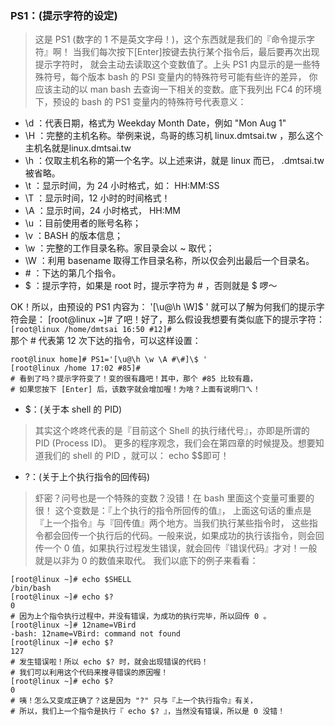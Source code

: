 ### PS1：(提示字符的设定)
>这是 PS1 (数字的 1 不是英文字母！)，这个东西就是我们的『命令提示字符』啊！ 当我们每次按下[Enter]按键去执行某个指令后，最后要再次出现提示字符时， 就会主动去读取这个变数值了。上头 PS1 内显示的是一些特殊符号，每个版本 bash 的 PSI 变量内的特殊符号可能有些许的差异， 你应该主动的以 man bash 去查询一下相关的变数。底下我列出 FC4 的环境下，预设的 bash 的 PS1 变量内的特殊符号代表意义：
- \d ：代表日期，格式为 Weekday Month Date，例如 "Mon Aug 1"
- \H ：完整的主机名称。举例来说，鸟哥的练习机 linux.dmtsai.tw ，那么这个主机名就是linux.dmtsai.tw
- \h ：仅取主机名称的第一个名字。以上述来讲，就是 linux 而已， .dmtsai.tw 被省略。
- \t ：显示时间，为 24 小时格式，如： HH:MM:SS
- \T ：显示时间，12 小时的时间格式！
- \A ：显示时间，24 小时格式， HH:MM
- \u ：目前使用者的账号名称；
- \v ：BASH 的版本信息；
- \w ：完整的工作目录名称。家目录会以 ~ 取代；
- \W ：利用 basename 取得工作目录名称，所以仅会列出最后一个目录名。
- \# ：下达的第几个指令。
- \$ ：提示字符，如果是 root 时，提示字符为 # ，否则就是 $ 啰～

OK！所以，由预设的 PS1 内容为： '\[\u@\h \W\]\$ ' 就可以了解为何我们的提示字符会是：
[root@linux ~]# 了吧！好了，那么假设我想要有类似底下的提示字符：  
`[root@linux /home/dmtsai 16:50 #12]#`  
那个 # 代表第 12 次下达的指令，可以这样设置：
```
root@linux home]# PS1='[\u@\h \w \A #\#]\$ '
[root@linux /home 17:02 #85]#
# 看到了吗？提示字符变了！变的很有趣吧！其中，那个 #85 比较有趣，
# 如果您按下 [Enter] 后，该数字就会增加喔！为啥？上面有说明ㄇㄟ！
```

 - $：(关于本 shell 的 PID)
 > 其实这个咚咚代表的是『目前这个 Shell 的执行绪代号』，亦即是所谓的 PID (Process ID)。 更多的程序观念，我们会在第四章的时候提及。想要知道我们的 shell 的 PID ，就可以： echo $$即可！

- ?：(关于上个执行指令的回传码)
> 虾密？问号也是一个特殊的变数？没错！在 bash 里面这个变量可重要的很！ 这个变数是：『上个执行的指令所回传的值』， 上面这句话的重点是『上一个指令』与『回传值』两个地方。当我们执行某些指令时， 这些指令都会回传一个执行后的代码。一般来说，如果成功的执行该指令，则会回传一个 0 值，如果执行过程发生错误，就会回传『错误代码』才对！一般就是以非为 0 的数值来取代。 我们以底下的例子来看看：
```
[root@linux ~]# echo $SHELL
/bin/bash
[root@linux ~]# echo $?
0
# 因为上个指令执行过程中，并没有错误，为成功的执行完毕，所以回传 0 。
[root@linux ~]# 12name=VBird
-bash: 12name=VBird: command not found
[root@linux ~]# echo $?
127
# 发生错误啦！所以 echo $? 时，就会出现错误的代码！
# 我们可以利用这个代码来搜寻错误的原因喔！
[root@linux ~]# echo $?
0
# 咦！怎么又变成正确了？这是因为 "?" 只与『上一个执行指令』有关，
# 所以，我们上一个指令是执行『 echo $? 』，当然没有错误，所以是 0 没错！
```
